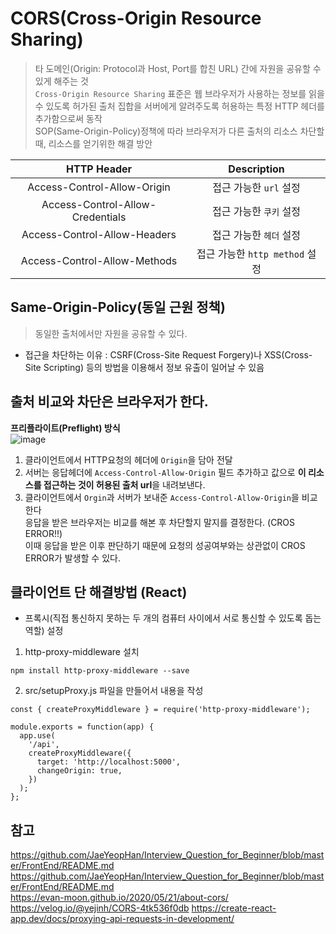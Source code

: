# CORS(Cross-Origin Resource Sharing)
> 타 도메인(Origin: Protocol과 Host, Port를 합친 URL) 간에 자원을 공유할 수 있게 해주는 것 <br/>
> `Cross-Origin Resource Sharing` 표준은 웹 브라우저가 사용하는 정보를 읽을 수 있도록 허가된 출처 집합을 서버에게 알려주도록 허용하는 특정 HTTP 헤더를 추가함으로써 동작<br/>
> SOP(Same-Origin-Policy)정책에 따라 브라우저가 다른 출처의 리소스 차단할때, 리소스를 얻기위한 해결 방안<br/>

|           HTTP Header            |          Description           |
| :------------------------------: | :----------------------------: |
|   Access-Control-Allow-Origin    |     접근 가능한 `url` 설정     |
| Access-Control-Allow-Credentials |    접근 가능한 `쿠키` 설정     |
|   Access-Control-Allow-Headers   |    접근 가능한 `헤더` 설정     |
|   Access-Control-Allow-Methods   | 접근 가능한 `http method` 설정 |

## Same-Origin-Policy(동일 근원 정책)
> 동일한 출처에서만 자원을 공유할 수 있다.<br/>

- 접근을 차단하는 이유 : CSRF(Cross-Site Request Forgery)나 XSS(Cross-Site Scripting) 등의 방법을 이용해서 정보 유출이 일어날 수 있음<br/>

## 출처 비교와 차단은 브라우저가 한다.
**프리플라이트(Preflight) 방식**<br/>
![image](https://user-images.githubusercontent.com/80516736/225807682-f11a1edd-f9b1-4597-a4d8-fa0d86a19d5d.png)

1. 클라이언트에서 HTTP요청의 헤더에 `Origin`을 담아 전달<br/>
2. 서버는 응답헤더에 `Access-Control-Allow-Origin` 필드 추가하고 값으로 **이 리소스를 접근하는 것이 허용된 출처 url**을 내려보낸다.<br/>
3. 클라이언트에서 `Orgin`과 서버가 보내준 `Access-Control-Allow-Origin`을 비교한다  <br/>
응답을 받은 브라우저는 비교를 해본 후 차단할지 말지를 결정한다. (CROS ERROR!!)<br/>
이때 응답을 받은 이후 판단하기 때문에 요청의 성공여부와는 상관없이 CROS ERROR가 발생할 수 있다.<br/>

## 클라이언트 단 해결방법 (React)

- 프록시(직접 통신하지 못하는 두 개의 컴퓨터 사이에서 서로 통신할 수 있도록 돕는 역할) 설정

1. http-proxy-middleware 설치
```
npm install http-proxy-middleware --save
```
2. src/setupProxy.js 파일을 만들어서 내용을 작성
```
const { createProxyMiddleware } = require('http-proxy-middleware');

module.exports = function(app) {
  app.use(
    '/api',
    createProxyMiddleware({
      target: 'http://localhost:5000',
      changeOrigin: true,
    })
  );
};
```

## 참고
https://github.com/JaeYeopHan/Interview_Question_for_Beginner/blob/master/FrontEnd/README.md <br/>
https://github.com/JaeYeopHan/Interview_Question_for_Beginner/blob/master/FrontEnd/README.md <br/>
https://evan-moon.github.io/2020/05/21/about-cors/
https://velog.io/@yejinh/CORS-4tk536f0db
https://create-react-app.dev/docs/proxying-api-requests-in-development/
